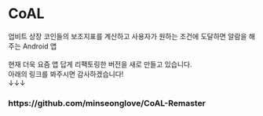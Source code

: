 # CoAL
업비트 상장 코인들의 보조지표를 계산하고 사용자가 원하는 조건에 도달하면 알람을 해주는 Android 앱<br>
<br>
현재 더욱 요즘 앱 답게 리팩토링한 버전을 새로 만들고 있습니다.<br>
아래의 링크를 봐주시면 감사하겠습니다!<br>
↓↓↓
<h3>https://github.com/minseonglove/CoAL-Remaster</h3>
